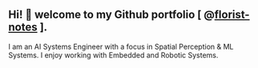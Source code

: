 ## Hi! 👋 welcome to my Github portfolio [ @[florist-notes](https://github.com/florist-notes) ]. 

I am an AI Systems Engineer with a focus in Spatial Perception & ML Systems. 
I enjoy working with Embedded and Robotic Systems. 
